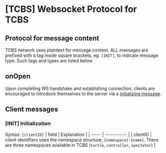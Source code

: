 # [TCBS] Websocket Protocol for TCBS

## Protocol for message content
TCBS network uses plaintext for message content. ALL messages are prefixed with a tag inside square brackets, eg. ```[INIT]```, to indicate message type. Such tags and types are listed below

## onOpen
Upon completing WS handshake and establishing connection, clients are encouraged to introduce themselves to the server via a [initializing message](#init-initialization-init). 


## Client messages
### [INIT] Initialization
Syntax: ```{clientID}```
| field | Explanation |
| ----- | ----------- |
| clientID | client identifiers uses the namespace structure, `{namespace}:{name}`. There are three namespaces available in TCBS (`turtle`, `controller`, `spectator`) |

